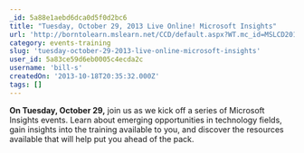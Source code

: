 ```yaml
---
_id: 5a88e1aebd6dca0d5f0d2bc6
title: "Tuesday, October 29, 2013 Live Online! Microsoft Insights"
url: 'http://borntolearn.mslearn.net/CCD/default.aspx?WT.mc_id=MSLCD2013_TNF&loc=zYFCz&prod=zOTprodz&tech=zOTtechz&prog=zOTprogz&type=zEVz&media=zOTmediaz&country=zUSz#fbid=RwKbisV730f'
category: events-training
slug: 'tuesday-october-29-2013-live-online-microsoft-insights'
user_id: 5a83ce59d6eb0005c4ecda2c
username: 'bill-s'
createdOn: '2013-10-18T20:35:32.000Z'
tags: []
---
```


<b>On Tuesday, October 29,</b> join us as we kick off a series of Microsoft Insights events. Learn about emerging opportunities in technology fields, gain insights into the training available to you, and discover the resources available that will help put you ahead of the pack.
